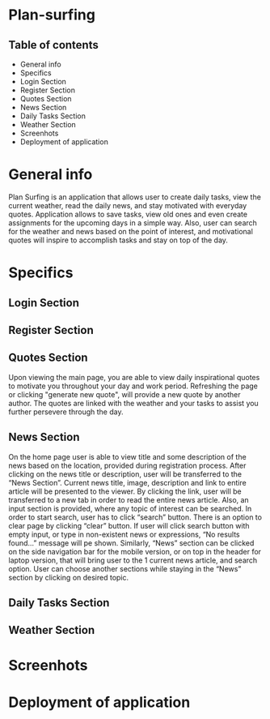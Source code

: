 # Plan-surfing

## Table of contents

* General info
* Specifics
 * Login Section
 * Register Section
 * Quotes Section
 * News Section
 * Daily Tasks Section
 * Weather Section
* Screenhots
* Deployment of application



# General info

   Plan Surfing is an application that allows user to create daily tasks, view the current weather, read the daily news, and stay motivated with everyday quotes. Application allows to save tasks, view old ones and even create assignments for the upcoming days in a simple way. Also, user can search for the weather and news based on the point of interest, and motivational quotes will inspire to accomplish tasks and stay on top of the day. 




# Specifics


 ## Login Section


 ## Register Section


 ## Quotes Section
Upon viewing the main page, you are able to view daily inspirational quotes to motivate you throughout your day and work period. Refreshing the page or clicking "generate new quote", will provide a new quote by another author. The quotes are linked with the weather and your tasks to assist you further persevere through the day.  



 ## News Section

   On the home page user is able to view title and some description of the news based on the location, provided during registration process. After clicking on the news title or description, user will be transferred to the “News Section”. Current news title, image, description and link to entire article will be presented to the viewer. By clicking the link, user will be transferred to a new tab in order to read the entire news article. Also, an input section is provided, where any topic of interest can be searched. In order to start search, user has to click “search” button. There is an option to clear page by clicking “clear” button.  If user will click search button with empty input, or type in non-existent news or expressions, “No results found…” message will pe shown. Similarly, “News” section can be clicked on the side navigation bar for the mobile version, or on top in the header for laptop version, that will bring user to the 1 current news article, and search option. User can choose another sections while staying in the “News” section by clicking on desired topic. 


 ## Daily Tasks Section


 ## Weather Section



# Screenhots 


# Deployment of application

